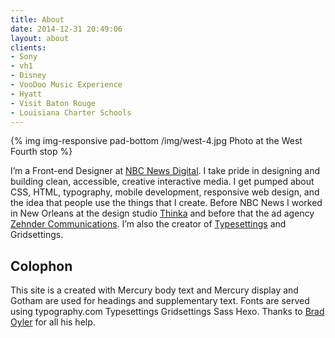 ```yaml
---
title: About
date: 2014-12-31 20:49:06
layout: about
clients:
- Sony
- vh1
- Disney
- VooDoo Music Experience
- Hyatt
- Visit Baton Rouge
- Louisiana Charter Schools
---
```


{% img img-responsive pad-bottom /img/west-4.jpg Photo at the West Fourth stop %}

<span class=dropcap>I</span>’m a Front-end Designer at [NBC News Digital](http://www.nbcuni.com/digital/nbc-news-digital/ "NBC News Digital"). I take pride in designing and building clean, accessible, creative interactive media. I get pumped about CSS, HTML, typography, mobile development, responsive web design, and the idea that people use the things that I create. Before NBC News I worked in New Orleans at the design studio [Thinka](http://thinkabig.com/ "Thinka") and before that the ad agency [Zehnder Communications](http://z-comm.com/ "Zehnder Communications"). I’m also the creator of [Typesettings](http://typesettings.io/ "Typesettings") and Gridsettings.

<h2 class="heading--sub h4">Colophon</h2>

This site is a created with Mercury body text and Mercury display and Gotham are used for headings and supplementary text. Fonts are served using typography.com Typesettings Gridsettings Sass Hexo. Thanks to <a href="http://bradoyler.com/">Brad Oyler</a> for all his help.